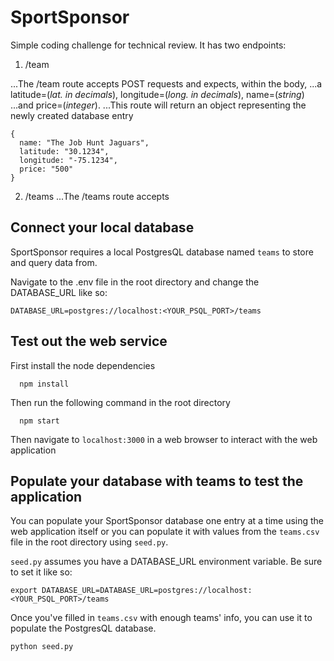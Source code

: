 # SportSponsor
Simple coding challenge for technical review. 
It has two endpoints:
1. /team

...The /team route accepts POST requests and expects, within the body,
...a latitude=(*lat. in decimals*), longitude=(*long. in decimals*), name=(*string*)
...and price=(*integer*). 
...This route will return an object representing the newly created database entry

```
{
  name: "The Job Hunt Jaguars",
  latitude: "30.1234",
  longitude: "-75.1234",
  price: "500"
}
```
2. /teams
...The /teams route accepts

## Connect your local database
SportSponsor requires a local PostgresQL database named `teams` to store and query data from.

Navigate to the .env file in the root directory and change the DATABASE_URL like so:
```
DATABASE_URL=postgres://localhost:<YOUR_PSQL_PORT>/teams
```

## Test out the web service
First install the node dependencies
```
  npm install
```
Then run the following command in the root directory
```
  npm start
```
Then navigate to `localhost:3000` in a web browser to interact with the web application 



## Populate your database with teams to test the application
You can populate your SportSponsor database one entry at a time using the web application itself or you can populate it with values from the `teams.csv` file in the root directory using `seed.py`.

`seed.py` assumes you have a DATABASE_URL environment variable. Be sure to set it like so:

```
export DATABASE_URL=DATABASE_URL=postgres://localhost:<YOUR_PSQL_PORT>/teams
```
Once you've filled in `teams.csv` with enough teams' info, you can use it to populate the PostgresQL database.



```
python seed.py
```
